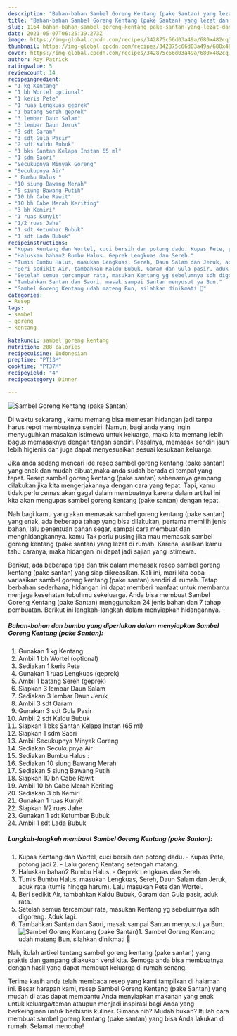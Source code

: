 ```yaml
---
description: "Bahan-bahan Sambel Goreng Kentang (pake Santan) yang lezat dan Mudah Dibuat"
title: "Bahan-bahan Sambel Goreng Kentang (pake Santan) yang lezat dan Mudah Dibuat"
slug: 1164-bahan-bahan-sambel-goreng-kentang-pake-santan-yang-lezat-dan-mudah-dibuat
date: 2021-05-07T06:25:39.273Z
image: https://img-global.cpcdn.com/recipes/342875c66d03a49a/680x482cq70/sambel-goreng-kentang-pake-santan-foto-resep-utama.jpg
thumbnail: https://img-global.cpcdn.com/recipes/342875c66d03a49a/680x482cq70/sambel-goreng-kentang-pake-santan-foto-resep-utama.jpg
cover: https://img-global.cpcdn.com/recipes/342875c66d03a49a/680x482cq70/sambel-goreng-kentang-pake-santan-foto-resep-utama.jpg
author: Roy Patrick
ratingvalue: 5
reviewcount: 14
recipeingredient:
- "1 kg Kentang"
- "1 bh Wortel optional"
- "1 keris Pete"
- "1 ruas Lengkuas geprek"
- "1 batang Sereh geprek"
- "3 lembar Daun Salam"
- "3 lembar Daun Jeruk"
- "3 sdt Garam"
- "3 sdt Gula Pasir"
- "2 sdt Kaldu Bubuk"
- "1 bks Santan Kelapa Instan 65 ml"
- "1 sdm Saori"
- "Secukupnya Minyak Goreng"
- "Secukupnya Air"
- " Bumbu Halus "
- "10 siung Bawang Merah"
- "5 siung Bawang Putih"
- "10 bh Cabe Rawit"
- "10 bh Cabe Merah Keriting"
- "3 bh Kemiri"
- "1 ruas Kunyit"
- "1/2 ruas Jahe"
- "1 sdt Ketumbar Bubuk"
- "1 sdt Lada Bubuk"
recipeinstructions:
- "Kupas Kentang dan Wortel, cuci bersih dan potong dadu. Kupas Pete, potong jadi 2. Lalu goreng Kentang setengah matang."
- "Haluskan bahan2 Bumbu Halus. Geprek Lengkuas dan Sereh."
- "Tumis Bumbu Halus, masukan Lengkuas, Sereh, Daun Salam dan Jeruk, aduk rata (tumis hingga harum). Lalu masukan Pete dan Wortel."
- "Beri sedikit Air, tambahkan Kaldu Bubuk, Garam dan Gula pasir, aduk rata."
- "Setelah semua tercampur rata, masukan Kentang yg sebelumnya sdh digoreng. Aduk lagi."
- "Tambahkan Santan dan Saori, masak sampai Santan menyusut ya Bun."
- "Sambel Goreng Kentang udah mateng Bun, silahkan dinikmati 🤗"
categories:
- Resep
tags:
- sambel
- goreng
- kentang

katakunci: sambel goreng kentang 
nutrition: 288 calories
recipecuisine: Indonesian
preptime: "PT13M"
cooktime: "PT37M"
recipeyield: "4"
recipecategory: Dinner

---
```



![Sambel Goreng Kentang (pake Santan)](https://img-global.cpcdn.com/recipes/342875c66d03a49a/680x482cq70/sambel-goreng-kentang-pake-santan-foto-resep-utama.jpg)

Di waktu  sekarang , kamu memang bisa memesan hidangan jadi tanpa harus repot membuatnya sendiri. Namun, bagi anda yang ingin menyuguhkan masakan istimewa untuk keluarga, maka kita memang lebih bagus memasaknya dengan tangan sendiri. Pasalnya, memasak sendiri jauh lebih higienis dan juga dapat menyesuaikan sesuai kesukaan keluarga.

Jika anda sedang mencari ide resep sambel goreng kentang (pake santan) yang enak dan mudah dibuat,maka anda sudah berada di tempat yang tepat. Resep sambel goreng kentang (pake santan)  sebenarnya gampang dilakukan jika kita mengerjakannya dengan cara yang tepat. Tapi, kamu tidak perlu cemas akan gagal dalam membuatnya 
karena dalam artikel ini kita akan mengupas sambel goreng kentang (pake santan) dengan tepat.  



Nah bagi kamu yang akan memasak sambel goreng kentang (pake santan) yang enak, ada beberapa tahap yang bisa dilakukan, pertama memilih jenis bahan, lalu penentuan bahan segar, sampai cara membuat dan menghidangkannya. kamu Tak perlu pusing jika mau memasak sambel goreng kentang (pake santan) yang lezat di rumah. Karena, asalkan kamu  tahu caranya, maka hidangan ini dapat jadi sajian yang istimewa.

Berikut, ada beberapa tips dan trik dalam memasak resep sambel goreng kentang (pake santan) yang siap dikreasikan. Kali ini, mari kita coba variasikan sambel goreng kentang (pake santan) sendiri di rumah. Tetap berbahan sederhana, hidangan ini dapat memberi manfaat untuk membantu menjaga kesehatan tubuhmu sekeluarga. Anda bisa membuat Sambel Goreng Kentang (pake Santan) menggunakan 24 jenis bahan dan 7 tahap pembuatan. Berikut ini langkah-langkah dalam menyiapkan hidangannya.

<!--inarticleads1-->

##### Bahan-bahan dan bumbu yang diperlukan dalam menyiapkan Sambel Goreng Kentang (pake Santan):

1. Gunakan 1 kg Kentang
1. Ambil 1 bh Wortel (optional)
1. Sediakan 1 keris Pete
1. Gunakan 1 ruas Lengkuas (geprek)
1. Ambil 1 batang Sereh (geprek)
1. Siapkan 3 lembar Daun Salam
1. Sediakan 3 lembar Daun Jeruk
1. Ambil 3 sdt Garam
1. Gunakan 3 sdt Gula Pasir
1. Ambil 2 sdt Kaldu Bubuk
1. Siapkan 1 bks Santan Kelapa Instan (65 ml)
1. Siapkan 1 sdm Saori
1. Ambil Secukupnya Minyak Goreng
1. Sediakan Secukupnya Air
1. Sediakan  Bumbu Halus :
1. Sediakan 10 siung Bawang Merah
1. Sediakan 5 siung Bawang Putih
1. Siapkan 10 bh Cabe Rawit
1. Ambil 10 bh Cabe Merah Keriting
1. Sediakan 3 bh Kemiri
1. Gunakan 1 ruas Kunyit
1. Siapkan 1/2 ruas Jahe
1. Gunakan 1 sdt Ketumbar Bubuk
1. Ambil 1 sdt Lada Bubuk




<!--inarticleads2-->

##### Langkah-langkah membuat Sambel Goreng Kentang (pake Santan):

1. Kupas Kentang dan Wortel, cuci bersih dan potong dadu. - Kupas Pete, potong jadi 2. - Lalu goreng Kentang setengah matang.
1. Haluskan bahan2 Bumbu Halus. - Geprek Lengkuas dan Sereh.
1. Tumis Bumbu Halus, masukan Lengkuas, Sereh, Daun Salam dan Jeruk, aduk rata (tumis hingga harum). Lalu masukan Pete dan Wortel.
1. Beri sedikit Air, tambahkan Kaldu Bubuk, Garam dan Gula pasir, aduk rata.
1. Setelah semua tercampur rata, masukan Kentang yg sebelumnya sdh digoreng. Aduk lagi.
1. Tambahkan Santan dan Saori, masak sampai Santan menyusut ya Bun.
<img src="//assets-global.cpcdn.com/assets/icons/button_play-2c75c40dde080a61004c1f40b05d8f140eaff45d7e9e6481dc71c63d2e7c4909.png" alt="Sambel Goreng Kentang (pake Santan)">1. Sambel Goreng Kentang udah mateng Bun, silahkan dinikmati 🤗




Nah, itulah artikel tentang  sambel goreng kentang (pake santan)  yang praktis dan gampang dilakukan versi kita. Semoga anda bisa membuatnya dengan hasil yang dapat membuat keluarga di rumah senang. 

Terima kasih anda telah membaca resep yang kami tampilkan di halaman ini. Besar harapan kami, resep  Sambel Goreng Kentang (pake Santan) yang mudah di atas dapat membantu Anda menyiapkan makanan yang enak untuk keluarga/teman ataupun menjadi inspirasi bagi Anda yang berkeinginan untuk berbisnis kuliner. Gimana nih? Mudah bukan? Itulah cara membuat sambel goreng kentang (pake santan) yang bisa Anda lakukan di rumah. Selamat mencoba!

